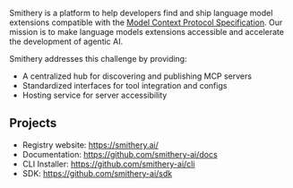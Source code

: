 Smithery is a platform to help developers find and ship language model extensions compatible with the [Model Context Protocol Specification](https://modelcontextprotocol.io/). Our mission is to make language models extensions accessible and accelerate the development of agentic AI.

Smithery addresses this challenge by providing:

- A centralized hub for discovering and publishing MCP servers
- Standardized interfaces for tool integration and configs
- Hosting service for server accessibility

## Projects
- Registry website: https://smithery.ai/
- Documentation: https://github.com/smithery-ai/docs
- CLI Installer: https://github.com/smithery-ai/cli
- SDK: https://github.com/smithery-ai/sdk
